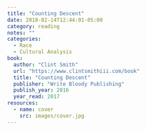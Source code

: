 ```yaml
---
title: "Counting Descent"
date: 2018-02-14T12:44:01-05:00
category: reading
notes: ""
categories:
  - Race
  - Cultural Analysis
book:
  author: "Clint Smith"
  url: "https://www.clintsmithiii.com/book"
  title: "Counting Descent"
  publisher: "Write Bloody Publishing"
  publish_year: 2016
  year_read: 2017
resources:
  - name: cover
    src: images/cover.jpg
---
```


